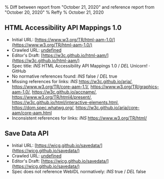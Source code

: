 % Diff between report from "October 21, 2020" and reference report from "October 20, 2020"
% Reffy
% October 21, 2020

## HTML Accessibility API Mappings 1.0

- Initial URL: [https://www.w3.org/TR/html-aam-1.0/](https://www.w3.org/TR/html-aam-1.0/)
- Crawled URL: [undefined](undefined)
- Editor's Draft: [https://w3c.github.io/html-aam/](https://w3c.github.io/html-aam/)
- Spec title: *INS* HTML Accessibility API Mappings 1.0 / *DEL* Unicorn! · GitHub
- No normative references found: *INS* false / *DEL* true
- Missing references for links: *INS* https://w3c.github.io/aria/, https://www.w3.org/TR/core-aam-1.1/, https://www.w3.org/TR/graphics-aam-1.0/, https://w3c.github.io/accname/, https://www.w3.org/TR/html4/present/, https://w3c.github.io/html/interactive-elements.html, https://dom.spec.whatwg.org/, https://w3c.github.io/aria/core-aam/core-aam.html
- Inconsistent references for links: *INS* https://www.w3.org/TR/html/


## Save Data API

- Initial URL: [https://wicg.github.io/savedata/](https://wicg.github.io/savedata/)
- Crawled URL: [undefined](undefined)
- Editor's Draft: [https://wicg.github.io/savedata/](https://wicg.github.io/savedata/)
- Spec does not reference WebIDL normatively: *INS* true / *DEL* false


